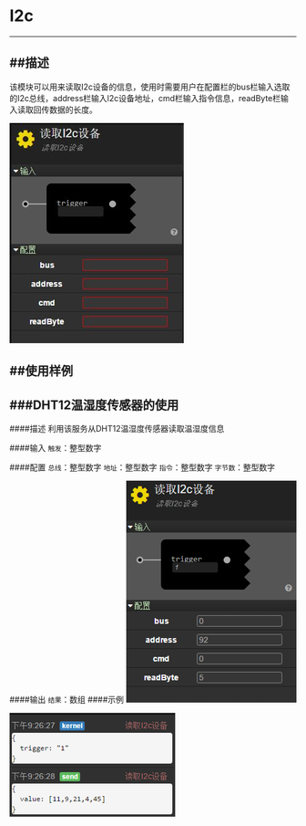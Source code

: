 ﻿# I2c
---
##描述
---
该模块可以用来读取I2c设备的信息，使用时需要用户在配置栏的bus栏输入选取的I2c总线，address栏输入I2c设备地址，cmd栏输入指令信息，readByte栏输入读取回传数据的长度。

![](./pic/i2cconfig.jpg)

##使用样例
---
###DHT12温湿度传感器的使用
---
####描述
利用该服务从DHT12温湿度传感器读取温湿度信息

####输入
`触发`：整型数字

####配置
`总线`：整型数字
`地址`：整型数字
`指令`：整型数字
`字节数`：整型数字

####输出
`结果`：数组
####示例
![](./pic/i2cinput.PNG)

![](./pic/I2crun.PNG)
